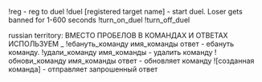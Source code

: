 !reg - reg to duel
!duel [registered target name] - start duel. Loser gets banned for 1-600 seconds
!turn_on_duel
!turn_off_duel

russian territory:
ВМЕСТО ПРОБЕЛОВ В КОМАНДАХ И ОТВЕТАХ ИСПОЛЬЗУЕМ _
!ебануть_команду имя_команды ответ - ебануть команду. 
!удали_команду имя_команды - удалить команду
!обнови_команду имя_команды ответ - обновляет команду
![созданная команда] - отправляет запрошенный ответ

